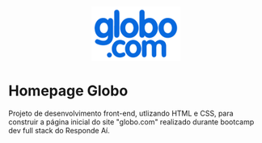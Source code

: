 <p align="center">
  <img src="/img/logo_desktop.png" width="175" alt="" />
</p>

# Homepage Globo
Projeto de desenvolvimento front-end, utlizando HTML e CSS, para construir a página inicial do site "globo.com" realizado durante bootcamp dev full stack do Responde Aí.
<!--stackedit_data:
eyJoaXN0b3J5IjpbOTUyMTQwMzM0XX0=
-->